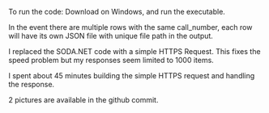 To run the code: Download on Windows, and run the executable.

In the event there are multiple rows with the same call_number, each row will have its own JSON file with unique file path in the output.  

I replaced the SODA.NET code with a simple HTTPS Request.  This fixes the speed problem but my responses seem limited to 1000 items.

I spent about 45 minutes building the simple HTTPS request and handling the response.

2 pictures are available in the github commit.